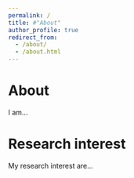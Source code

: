 ```yaml
---
permalink: /
title: #"About"
author_profile: true
redirect_from: 
  - /about/
  - /about.html
---
```


About
======
I am...

Research interest
======
My research interest are...
